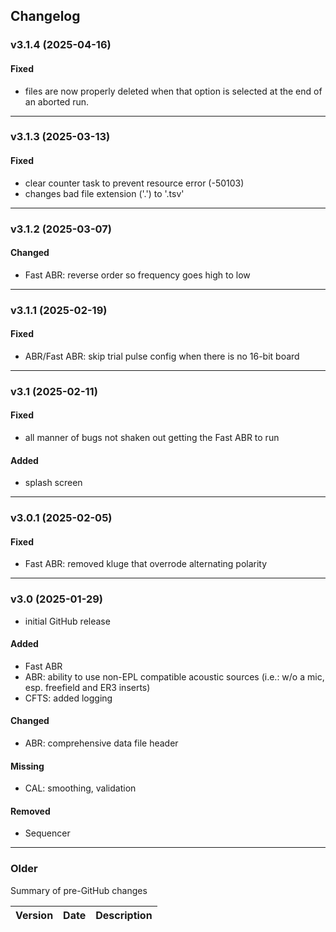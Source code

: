 ## Changelog

### v3.1.4 (2025-04-16)
#### Fixed
- files are now properly deleted when that option is selected at the end of an aborted run.

---

### v3.1.3 (2025-03-13)
#### Fixed
- clear counter task to prevent resource error (-50103)
- changes bad file extension ('.') to '.tsv'

---

### v3.1.2 (2025-03-07)
#### Changed
- Fast ABR: reverse order so frequency goes high to low

---

### v3.1.1 (2025-02-19)
#### Fixed
- ABR/Fast ABR: skip trial pulse config when there is no 16-bit board

---

### v3.1 (2025-02-11)
#### Fixed
- all manner of bugs not shaken out getting the Fast ABR to run
#### Added
- splash screen

---

### v3.0.1 (2025-02-05)
#### Fixed
- Fast ABR: removed kluge that overrode alternating polarity

---

### v3.0 (2025-01-29)
- initial GitHub release
#### Added
- Fast ABR
- ABR: ability to use non-EPL compatible acoustic sources (i.e.: w/o a mic, esp. freefield and ER3 inserts)
- CFTS: added logging
#### Changed
- ABR: comprehensive data file header
#### Missing
- CAL: smoothing, validation
#### Removed
- Sequencer

---

### Older
Summary of pre-GitHub changes

| Version | Date | Description |
| --- | --- | --- |












